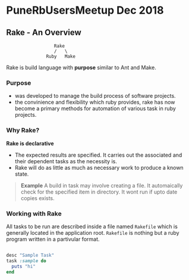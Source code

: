 # PuneRbUsersMeetup Dec 2018

## Rake - An Overview

```
                  Rake 
                  /   \
               Ruby   Make
```

Rake is build language with **purpose** similar to Ant and Make. 

### Purpose

* was developed to manage the build process of software projects.
* the convinience and flexibility which ruby provides, rake has now become a primary 
  methods for automation of various task in ruby projects.

### Why Rake?

__Rake is declarative__
* The expected results are specified. It carries out the associated and their dependent tasks
  as the necessity is.
* Rake will do as little as much as necessary work to produce a known state.

> **Example**
> A build in task may involve creating a file.
> It automaically check for the specified item in directory.
> It wont run if upto date copies exists.

###  Working with Rake
All tasks to be run are described inside a file named ```Rakefile``` which is generally located in 
the application root.
```Rakefile``` is nothing but a ruby program written in a partivular format.

```ruby

desc "Sample Task"
task :sample do
  puts "hi"
end

```

